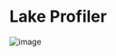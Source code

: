 # Lake Profiler

![image](https://user-images.githubusercontent.com/43844712/207843007-2af41bcc-629a-4051-b91d-4fd840d37803.png)
